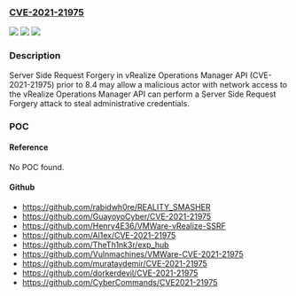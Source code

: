 ### [CVE-2021-21975](https://cve.mitre.org/cgi-bin/cvename.cgi?name=CVE-2021-21975)
![](https://img.shields.io/static/v1?label=Product&message=VMware%20vRealize%20Operations&color=blue)
![](https://img.shields.io/static/v1?label=Version&message=n%2Fa&color=blue)
![](https://img.shields.io/static/v1?label=Vulnerability&message=Server%20Side%20Request%20Forgery&color=brighgreen)

### Description

Server Side Request Forgery in vRealize Operations Manager API (CVE-2021-21975) prior to 8.4 may allow a malicious actor with network access to the vRealize Operations Manager API can perform a Server Side Request Forgery attack to steal administrative credentials.

### POC

#### Reference
No POC found.

#### Github
- https://github.com/rabidwh0re/REALITY_SMASHER
- https://github.com/GuayoyoCyber/CVE-2021-21975
- https://github.com/Henry4E36/VMWare-vRealize-SSRF
- https://github.com/Al1ex/CVE-2021-21975
- https://github.com/TheTh1nk3r/exp_hub
- https://github.com/Vulnmachines/VMWare-CVE-2021-21975
- https://github.com/murataydemir/CVE-2021-21975
- https://github.com/dorkerdevil/CVE-2021-21975
- https://github.com/CyberCommands/CVE2021-21975

